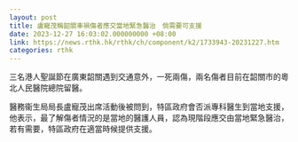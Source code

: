 ```yaml
---
layout: post
title: 盧寵茂稱韶關車禍傷者應交當地緊急醫治　倘需要可支援
date: 2023-12-27 16:03:02.000000000 +08:00
link: https://news.rthk.hk/rthk/ch/component/k2/1733943-20231227.htm
categories: rthk
---
```


三名港人聖誕節在廣東韶關遇到交通意外，一死兩傷，兩名傷者目前在韶關市的粵北人民醫院總院留醫。

醫務衞生局局長盧寵茂出席活動後被問到，特區政府會否派專科醫生到當地支援，他表示，最了解傷者情況的是當地的醫護人員，認為現階段應交由當地緊急醫治，若有需要，特區政府在適當時候提供支援。
